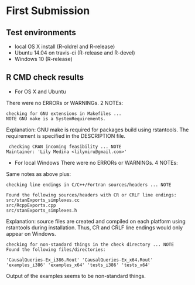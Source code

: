 # First Submission

## Test environments

* local OS X install (R-oldrel and R-release)
* Ubuntu 14.04 on travis-ci (R-release and R-devel)
* Windows 10 (R-release)


## R CMD check results

* For OS X and Ubuntu 

There were no ERRORs or WARNINGs. 2 NOTEs:
```
checking for GNU extensions in Makefiles ... 
NOTE GNU make is a SystemRequirements.
```
Explanation: GNU make is required for packages build using rstantools. The requirement is specified in the DESCRIPTION file.

```
 checking CRAN incoming feasibility ... NOTE
Maintainer: 'Lily Medina <lilymiru@gmail.com>'
```

* For local Windows
There were no ERRORs or WARNINGs. 4 NOTEs:

Same notes as above plus:

```
checking line endings in C/C++/Fortran sources/headers ... NOTE

Found the following sources/headers with CR or CRLF line endings:
src/stanExports_simplexes.cc
src/RcppExports.cpp
src/stanExports_simplexes.h
```
Explanation: source files are created and compiled on each platform using rstantools during installation. Thus, CR and CRLF line endings would only appear on Windows.

```
checking for non-standard things in the check directory ... NOTE
Found the following files/directories:

'CausalQueries-Ex_i386.Rout' 'CausalQueries-Ex_x64.Rout'
'examples_i386' 'examples_x64' 'tests_i386' 'tests_x64'
```
 Output of the examples seems to be non-standard things.
